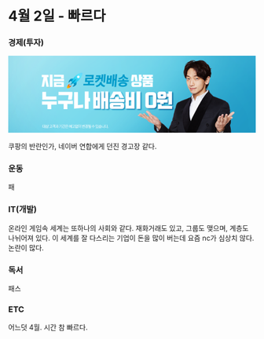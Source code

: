 # 4월 2일 - 빠르다

### 경제\(투자\)

![](../.gitbook/assets/image%20%2814%29.png)

쿠팡의 반란인가, 네이버 연합에게 던진 경고장 같다.

### 운동

 패

### IT\(개발\)

온라인 게임속 세계는 또하나의 사회와 같다. 재화거래도 있고, 그룹도 맺으며, 계층도 나뉘어져 있다. 이 세계를 잘 다스리는 기업이 돈을 많이 버는데 요즘 nc가 심상치 않다.논란이 많다.

### 독서

패스  

### ETC

 어느덧 4월. 시간 참 빠르다.

